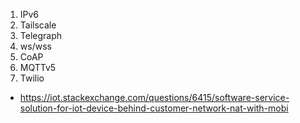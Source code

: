 1. IPv6
2. Tailscale
3. Telegraph
4. ws/wss
5. CoAP
6. MQTTv5
7. Twilio


- https://iot.stackexchange.com/questions/6415/software-service-solution-for-iot-device-behind-customer-network-nat-with-mobi